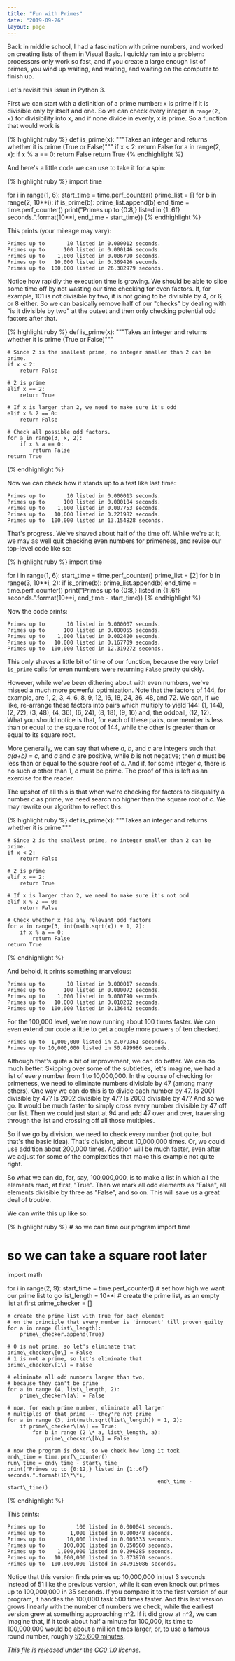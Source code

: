 ```yaml
---
title: "Fun with Primes"
date: "2019-09-26"
layout: page
---
```


Back in middle school, I had a fascination with prime numbers, and worked on creating lists of them in Visual Basic. I quickly ran into a problem: processors only work so fast, and if you create a large enough list of primes, you wind up waiting, and waiting, and waiting on the computer to finish up.

Let's revisit this issue in Python 3.

First we can start with a definition of a prime number: x is prime if it is divisible only by itself and one. So we can check every integer in `range(2, x)` for divisibility into x, and if none divide in evenly, x is prime. So a function that would work is

{% highlight ruby %}
def is\_prime(x):
    """Takes an integer and returns whether it is prime (True or False)"""
    if x < 2:
        return False
    for a in range(2, x):
        if x % a == 0:
            return False
    return True
{% endhighlight %}

And here's a little code we can use to take it for a spin:

{% highlight ruby %}
import time

for i in range(1, 6):
    start\_time = time.perf\_counter()
    prime\_list = \[\]
    for b in range(2, 10\*\*i):
        if is\_prime(b):
            prime\_list.append(b)
    end\_time = time.perf\_counter()
    print("Primes up to {0:8,} listed in {1:.6f} seconds.".format(10\*\*i, 
                                                end\_time - start\_time))
{% endhighlight %}

This prints (your mileage may vary):

```
Primes up to       10 listed in 0.000012 seconds.
Primes up to      100 listed in 0.000146 seconds.
Primes up to    1,000 listed in 0.006790 seconds.
Primes up to   10,000 listed in 0.369426 seconds.
Primes up to  100,000 listed in 26.382979 seconds.
```

Notice how rapidly the execution time is growing. We should be able to slice some time off by not wasting our time checking for even factors. If, for example, 101 is not divisible by two, it is not going to be divisible by 4, or 6, or 8 either. So we can basically remove half of our "checks" by dealing with "is it divisible by two" at the outset and then only checking potential odd factors after that.

{% highlight ruby %}
def is\_prime(x):
    """Takes an integer and returns whether it is prime (True or False)"""

    # Since 2 is the smallest prime, no integer smaller than 2 can be prime.
    if x < 2:
        return False

    # 2 is prime
    elif x == 2:
        return True

    # If x is larger than 2, we need to make sure it's odd
    elif x % 2 == 0:
        return False

    # Check all possible odd factors.
    for a in range(3, x, 2):
        if x % a == 0:
            return False
    return True
{% endhighlight %}

Now we can check how it stands up to a test like last time:

```
Primes up to       10 listed in 0.000013 seconds.
Primes up to      100 listed in 0.000104 seconds.
Primes up to    1,000 listed in 0.007753 seconds.
Primes up to   10,000 listed in 0.221982 seconds.
Primes up to  100,000 listed in 13.154828 seconds.
```

That's progress. We've shaved about half of the time off. While we're at it, we may as well quit checking even numbers for primeness, and revise our top-level code like so:

{% highlight ruby %}
import time

for i in range(1, 6):
    start\_time = time.perf\_counter()
    prime\_list = \[2\]
    for b in range(3, 10\*\*i, 2):
        if is\_prime(b):
            prime\_list.append(b)
    end\_time = time.perf\_counter()
    print("Primes up to {0:8,} listed in {1:.6f} seconds.".format(10\*\*i, 
                                                end\_time - start\_time))
{% endhighlight %}

Now the code prints:

```
Primes up to       10 listed in 0.000007 seconds.
Primes up to      100 listed in 0.000055 seconds.
Primes up to    1,000 listed in 0.002420 seconds.
Primes up to   10,000 listed in 0.167709 seconds.
Primes up to  100,000 listed in 12.319272 seconds.
```

This only shaves a little bit of time of our function, because the very brief `is_prime` calls for even numbers were returning `False` pretty quickly.

However, while we've been dithering about with even numbers, we've missed a much more powerful optimization. Note that the factors of 144, for example, are 1, 2, 3, 4, 6, 8, 9, 12, 16, 18, 24, 36, 48, and 72. We can, if we like, re-arrange these factors into pairs which multiply to yield 144: (1, 144), (2, 72), (3, 48), (4, 36), (6, 24), (8, 18), (9, 16) and, the oddball, (12, 12). What you should notice is that, for each of these pairs, one member is less than or equal to the square root of 144, while the other is greater than or equal to its square root.

More generally, we can say that where _a_, _b_, and _c_ are integers such that _a(a+b) = c_, and _a_ and _c_ are positive, while _b_ is not negative; then _a_ must be less than or equal to the square root of _c_. And if, for some integer _c_, there is no such _a_ other than 1, _c_ must be prime. The proof of this is left as an exercise for the reader.

The upshot of all this is that when we're checking for factors to disqualify a number _c_ as prime, we need search no higher than the square root of _c_. We may rewrite our algorithm to reflect this:

{% highlight ruby %}
def is\_prime(x):
    """Takes an integer and returns whether it is prime."""

    # Since 2 is the smallest prime, no integer smaller than 2 can be prime.
    if x < 2:
        return False

    # 2 is prime
    elif x == 2:
        return True

    # If x is larger than 2, we need to make sure it's not odd
    elif x % 2 == 0:
        return False

    # Check whether x has any relevant odd factors
    for a in range(3, int(math.sqrt(x)) + 1, 2):
        if x % a == 0:
            return False
    return True
{% endhighlight %}

And behold, it prints something marvelous:

```
Primes up to       10 listed in 0.000017 seconds.
Primes up to      100 listed in 0.000072 seconds.
Primes up to    1,000 listed in 0.000790 seconds.
Primes up to   10,000 listed in 0.010202 seconds.
Primes up to  100,000 listed in 0.136442 seconds.
```

For the 100,000 level, we're now running about 100 times faster. We can even extend our code a little to get a couple more powers of ten checked.

```
Primes up to  1,000,000 listed in 2.079361 seconds.
Primes up to 10,000,000 listed in 50.499986 seconds.
```

Although that's quite a bit of improvement, we can do better. We can do much better. Skipping over some of the subtleties, let's imagine, we had a list of every number from 1 to 10,000,000. In the course of checking for primeness, we need to eliminate numbers divisible by 47 (among many others). One way we can do this is to divide each number by 47. Is 2001 divisible by 47? Is 2002 divisible by 47? Is 2003 divisible by 47? And so we go. It would be much faster to simply cross every number divisible by 47 off our list. Then we could just start at 94 and add 47 over and over, traversing through the list and crossing off all those multiples.

So if we go by division, we need to check every number (not quite, but that's the basic idea). That's division, about 10,000,000 times. Or, we could use addition about 200,000 times. Addition will be much faster, even after we adjust for some of the complexities that make this example not quite right.

So what we can do, for, say, 100,000,000, is to make a list in which all the elements read, at first, "True". Then we mark all odd elements as "False", all elements divisible by three as "False", and so on. This will save us a great deal of trouble.

We can write this up like so:

{% highlight ruby %}
\# so we can time our program
import time
# so we can take a square root later
import math

for i in range(2, 9):
    start\_time = time.perf\_counter()
    # set how high we want our prime list to go
    list\_length = 10\*\*i
    # create the prime list, as an empty list at first
    prime\_checker = \[\]

    # create the prime list with True for each element
    # on the principle that every number is 'innocent' till proven guilty
    for a in range (list\_length):
        prime\_checker.append(True)

    # 0 is not prime, so let's eliminate that
    prime\_checker\[0\] = False
    # 1 is not a prime, so let's eliminate that
    prime\_checker\[1\] = False

    # eliminate all odd numbers larger than two, 
    # because they can't be prime
    for a in range (4, list\_length, 2):
        prime\_checker\[a\] = False

    # now, for each prime number, eliminate all larger
    # multiples of that prime -- they're not prime
    for a in range (3, int(math.sqrt(list\_length)) + 1, 2):
        if prime\_checker\[a\] == True:
            for b in range (2 \* a, list\_length, a):
                prime\_checker\[b\] = False

    # now the program is done, so we check how long it took
    end\_time = time.perf\_counter()
    run\_time = end\_time - start\_time
    print("Primes up to {0:12,} listed in {1:.6f} seconds.".format(10\*\*i, 
                                                    end\_time - start\_time))
{% endhighlight %}

This prints:

```
Primes up to          100 listed in 0.000041 seconds.
Primes up to        1,000 listed in 0.000348 seconds.
Primes up to       10,000 listed in 0.005333 seconds.
Primes up to      100,000 listed in 0.050560 seconds.
Primes up to    1,000,000 listed in 0.296285 seconds.
Primes up to   10,000,000 listed in 3.073970 seconds.
Primes up to  100,000,000 listed in 34.915086 seconds.
```

Notice that this version finds primes up 10,000,000 in just 3 seconds instead of 51 like the previous version, while it can even knock out primes up to 100,000,000 in 35 seconds. If you compare it to the first version of our program, it handles the 100,000 task 500 times faster. And this last version grows linearly with the number of numbers we check, while the earliest version grew at something approaching n^2. If it did grow at n^2, we can imagine that, if it took about half a minute for 100,000, its time to 100,000,000 would be about a million times larger, or, to use a famous round number, roughly [525,600 minutes](https://www.youtube.com/watch?v=-r2xXtSsPV0).

_This file is released under the [CC0 1.0](https://creativecommons.org/publicdomain/zero/1.0/) license._

